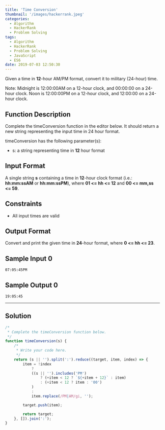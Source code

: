 ```yaml
---
title: 'Time Conversion'
thumbnail: '/images/hackerrank.jpeg'
categories:
  - Algorithm
  - HackerRank
  - Problem Solving
tags:
  - Algorithm
  - HackerRank
  - Problem Solving
  - JavaScript
  - ES6
date: 2019-07-03 12:50:30
---
```


Given a time in **12**-hour AM/PM format, convert it to military (24-hour) time.

Note: Midnight is 12:00:00AM on a 12-hour clock, and 00:00:00 on a 24-hour clock. Noon is 12:00:00PM on a 12-hour clock, and 12:00:00 on a 24-hour clock.

<!-- more -->

## Function Description

Complete the timeConversion function in the editor below. It should return a new string representing the input time in 24 hour format.

timeConversion has the following parameter(s):<br/>

- s: a string representing time in **12** hour format

## Input Format

A single string **s** containing a time in **12**-hour clock format (i.e.: **hh:mm:ssAM** or **hh:mm:ssPM**), where **01 <= hh <= 12** and **00 <= mm,ss <= 59**.

## Constraints 

- All input times are valid

## Output Format

Convert and print the given time in **24**-hour format, where **0 <= hh <= 23**.

## Sample Input 0

```
07:05:45PM
```

## Sample Output 0

```
19:05:45
```

---

## Solution

```javascript
/*
 * Complete the timeConversion function below.
 */
function timeConversion(s) {
    /*
     * Write your code here.
     */
    return (s || '').split(':').reduce((target, item, index) => {
        item = !index
            ?
            ((s || '').includes('PM')
                ? (+item < 12 ? `${+item + 12}` : item)
                : (+item < 12 ? item : '00')
            )
            :
            item.replace(/PM|AM/gi, '');

        target.push(item);

        return target;
    }, []).join(':');
}
```
